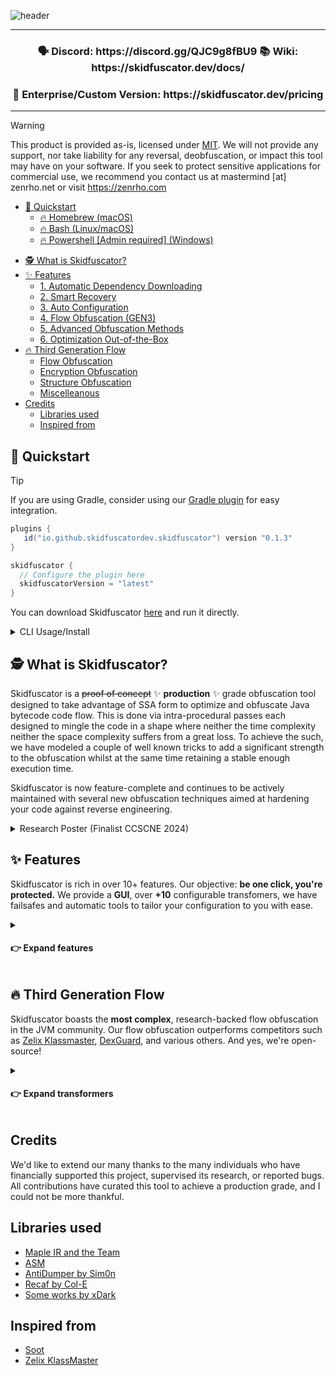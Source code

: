 ![header](https://github.com/user-attachments/assets/65046709-27c3-417f-8053-3a6f8d5ea29d)

---
<p align="center">
  <h3 align="center">
    🗣️ Discord: https://discord.gg/QJC9g8fBU9  📚  Wiki: https://skidfuscator.dev/docs/
  </h3>
  <h3 align="center">
    🏢 Enterprise/Custom Version: https://skidfuscator.dev/pricing
  </h3>
</p>

---

> [!WARNING]
> This product is provided as-is, licensed under [MIT](/LICENSE). We will not provide any support, nor take liability for
> any reversal, deobfuscation, or impact this tool may have on your software. If you seek to protect sensitive applications
> for commercial use, we recommend you contact us at mastermind [at] zenrho.net or visit https://zenrho.com 


* [🚀 Quickstart](#-quickstart)
    + [🔥 Homebrew (macOS)](#-homebrew-macos)
    + [🔥 Bash (Linux/macOS)](#-bash-linuxmacos)
    + [🔥 Powershell [Admin required] (Windows)](#-powershell-admin-required-windows)
- [🕵️ What is Skidfuscator?](#-what-is-skidfuscator)
- [✨ Features](#-features)
    + [1. Automatic Dependency Downloading](#1-automatic-dependency-downloading)
    + [2. Smart Recovery](#2-smart-recovery)
    + [3. Auto Configuration](#3-auto-configuration)
    + [4. Flow Obfuscation (GEN3)](#4-flow-obfuscation--gen3-)
    + [5. Advanced Obfuscation Methods](#5-advanced-obfuscation-methods)
    + [6. Optimization Out-of-the-Box](#6-optimization-out-of-the-box)
- [🔥 Third Generation Flow](#-third-generation-flow)
    + [Flow Obfuscation](#flow-obfuscation)
    + [Encryption Obfuscation](#encryption-obfuscation)
    + [Structure Obfuscation](#structure-obfuscation)
    + [Miscelleanous](#miscelleanous)
- [Credits](#credits)
  * [Libraries used](#libraries-used)
  * [Inspired from](#inspired-from)

## 🚀 Quickstart

> [!TIP]
> If you are using Gradle, consider using our [Gradle plugin](https://github.com/skidfuscatordev/skidfuscator-gradle-plugin) for easy integration.
> ```java
> plugins {
>    id("io.github.skidfuscatordev.skidfuscator") version "0.1.3"
> }
> 
> skidfuscator {
>   // Configure the plugin here
>   skidfuscatorVersion = "latest"
>}
> ```

You can download Skidfuscator [here](https://github.com/skidfuscatordev/skidfuscator-java-obfuscator/releases) and run it directly.

<details>
<summary>CLI Usage/Install</summary>
  
```
java -jar skidfuscator.jar obfuscate <path to your jar>
```

Skidfuscator uses a config system, which allows you to customize your obfuscation. We try to automatically download all compatible libraries, but some may slip through the cracks. The Gradle plugin is a work in progress. For now, use:
```
java -jar skidfuscator.jar obfuscate <path to your jar> -li=<path to folder with all libs>
```

### 🔥 Homebrew (macOS)
```
brew tap skidfuscatordev/skidfuscator
brew install skidfuscator
```

### 🔥 Bash (Linux/macOS)
```
curl -sL https://raw.githubusercontent.com/skidfuscatordev/skidfuscator-java-obfuscator/refs/heads/master/scripts/install.sh | bash
```
### 🔥 Powershell [Admin required] (Windows)
```
iex "& { $(iwr -useb https://raw.githubusercontent.com/skidfuscatordev/skidfuscator-java-obfuscator/refs/heads/master/scripts/install.ps1) }"
```
</details>

## 🕵️ What is Skidfuscator?
Skidfuscator is a ~~proof of concept~~ ✨ **production** ✨ grade obfuscation tool designed to take advantage of SSA form to optimize and obfuscate Java bytecode
code flow. This is done via intra-procedural passes each designed to mingle the code in a shape where neither the time complexity
neither the space complexity suffers from a great loss. To achieve the such, we have modeled a couple of well known tricks to 
add a significant strength to the obfuscation whilst at the same time retaining a stable enough execution time.

Skidfuscator is now feature-complete and continues to be actively maintained with several new obfuscation techniques aimed at hardening your code against reverse engineering.

<details>
  <summary>Research Poster (Finalist CCSCNE 2024)</summary>
  
![Classic Landscape 1 (3) (1)](https://github.com/skidfuscatordev/skidfuscator-java-obfuscator/assets/30368557/9ab9a2ab-8df7-4e62-a711-4df5f3042947)
</details>

## ✨ Features 

Skidfuscator is rich in over 10+ features. Our objective: **be one click, you're protected.** We provide a **GUI**, over **+10** configurable transfomers, we have failsafes and automatic tools to tailor your configuration to you with ease. 
<details><summary><h4>👉 Expand features</h4></summary>
  
### 1. Automatic Dependency Downloading
Skidfuscator intelligently identifies and downloads missing dependencies needed for your project, minimizing manual configuration. Known frameworks such as Bukkit are automatically handled, streamlining setup.

https://github.com/user-attachments/assets/9c349e09-01da-4073-be69-f00211add72a

### 2. Smart Recovery
In the event of errors or failed obfuscation, Skidfuscator implements a recovery system that intelligently resolves conflicts and provides suggestions to fix issues. This ensures minimal disruption in your development workflow.

https://github.com/user-attachments/assets/d71f3a10-ebac-466c-9e8e-3bfcaf5177d5

### 3. Auto Configuration
Skidfuscator comes with built-in presets for common configurations, allowing quick setup without needing to manually tweak every aspect of the obfuscation process. For advanced users, all settings remain fully customizable.

https://github.com/user-attachments/assets/fb6a5ac1-a739-4c83-a340-40e312016947

### 4. Flow Obfuscation (GEN3)
Skidfuscator introduces third-generation control flow obfuscation (Flow GEN3), which scrambles method logic and makes the control flow harder to understand. This method introduces opaque predicates and complex flow redirections, hindering static and dynamic analysis.
### 5. Advanced Obfuscation Methods
Comes with all sorts of advanced obfuscation methodologies only seen in modern obfuscators, such as Zelix KlassMaster. Skidfuscator is designed to be hyper-resilient and best of its field, for free.
### 6. Optimization Out-of-the-Box
Skidfuscator is built to ensure that obfuscation does not degrade your application’s runtime performance. By leveraging SSA and CFG-based transformations, it provides obfuscation that’s highly optimized to maintain both time and space complexity.

Here are all the cool features I've been adding to Skidfuscator. It's a fun project hence don't expect too much from it. It's purpose is
not to be commercial but to inspire some more clever approaches to code flow obfuscation, especially ones which make use of SSA and CFGs

![Cool gif](https://i.ibb.co/4MQnj4V/FE185-E3-B-0-D0-D-4-ACC-81-AA-A4862-DF01-FA3.gif)
</details>

## 🔥 Third Generation Flow

Skidfuscator boasts the **most complex**, research-backed flow obfuscation in the JVM community. Our flow obfuscation outperforms competitors such as [Zelix Klassmaster](https://zelix.com), [DexGuard](), and various others. And yes, we're open-source! 

<details><summary><h4>👉 Expand transformers</h4></summary>

### Flow Obfuscation
| **Feature**                          | **Edition**           | **Description**                                   |
|--------------------------------------|------------------------|---------------------------------------------------|
| Bogus Exception Flow                 | Community              | Adds fake exception handling to confuse reverse engineers. |
| Bogus Condition Flow                 | Community              | Introduces fake conditions to disrupt program analysis. |
| **NEW** ✨ Pure Function Hashing Flow | Community               | Hashes pure functions to obfuscate their flow and outputs. |
| Switch Flow                          | Community               | Uses switch statements to obscure logic paths.    |
| Factory Initiation Flow              | Community               | Obfuscates factory patterns, adding complexity to instance creation. |
| Integer Return Flow                  | [**Enterprise**](https://skidfuscator.dev/pricing) | Obfuscates integer return values to mislead reverse engineering. |
| Exception Return Flow                | [**Enterprise**](https://skidfuscator.dev/pricing) | Utilizes exceptions as a return flow to confuse the control path. |

### Encryption Obfuscation

| **Feature**                          | **Edition**           | **Description**                                   |
|--------------------------------------|------------------------|---------------------------------------------------|
| String Encryption                    | Community  | Encrypts strings to prevent static analysis.      |
| Annotation Encryption                | [**Enterprise**](https://skidfuscator.dev/pricing)  | Encrypts annotations to protect metadata from tampering. |
| Reference Encryption                 | [**Enterprise**](https://skidfuscator.dev/pricing)  | Encrypts object references to add another layer of security. |

### Structure Obfuscation
| **Feature**                          | **Edition**           | **Description**                                   |
|--------------------------------------|------------------------|---------------------------------------------------|
| Field Renamer                        | [**Enterprise**](https://skidfuscator.dev/pricing)   | Renames fields to meaningless names to obscure their purpose. |
| Method Renamer                       | [**Enterprise**](https://skidfuscator.dev/pricing)   | Renames methods to make reverse engineering more challenging. |
| Class Renamer                        | [**Enterprise**](https://skidfuscator.dev/pricing)   | Renames classes to break readability and tooling compatibility. |
| Mixin Support                        | [**Enterprise**](https://skidfuscator.dev/pricing)   | Adds support for obfuscating mixin-based systems. |
| Spigot Plugin Support                | [**Enterprise**](https://skidfuscator.dev/pricing)   | Obfuscates Spigot plugins for enhanced security.  |

### Miscelleanous 
| **Feature**                          | **Edition**           | **Description**                                   |
|--------------------------------------|------------------------|---------------------------------------------------|
| Ahegao Trolling                      | Community              | Adds humorous or trolling elements to deter casual inspection. |
| Driver Protection                    | Community              | Protects drivers from tampering or reverse engineering. |
| **New** Outlining Obfuscation        | [**Enterprise**](https://skidfuscator.dev/pricing)           | Segments code into separate outlined functions for obfuscation. |
| Native Driver Protection             | [**Enterprise**](https://skidfuscator.dev/pricing)           | Protects native drivers at the OS level for added security. |
</details>

## Credits

We'd like to extend our many thanks to the many individuals who have financially supported this project, supervised its research, or reported bugs. All contributions have curated this tool to achieve a production grade, and I could not be more thankful.

## Libraries used
- [Maple IR and the Team](https://github.com/LLVM-but-worse/maple-ir)
- [ASM](https://gitlab.ow2.org/asm/asm)
- [AntiDumper by Sim0n](https://github.com/sim0n/anti-java-agent/)
- [Recaf by Col-E](https://github.com/Col-E/Recaf)
- [Some works by xDark](https://github.com/xxDark)

## Inspired from
- [Soot](https://github.com/soot-oss/soot)
- [Zelix KlassMaster](https://zelix.com)

